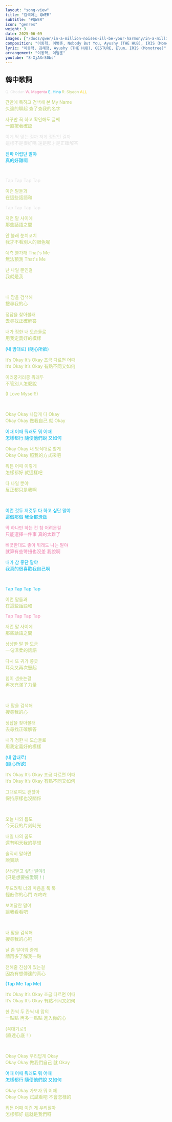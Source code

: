 ```yaml
---
layout: "song-view"
title: "검색어는 QWER"
subtitle: "#QWER"
icon: "genres"
weight: 3
date: 2025-06-09
images: ["/docs/qwer/in-a-million-noises-ill-be-your-harmony/in-a-million-noises-ill-be-your-harmony.jpg"]
composition: "이동혁, 이범훈, Nobody But You, Ayushy (THE HUB), IRIS (Monotree), Elum, GESTURE, HINA"
lyric: "이동혁, 김혜정, Ayushy (THE HUB), GESTURE, Elum, IRIS (Monotree)"
arrangement: "이동혁, 이범훈"
youtube: "8-XjAXrS0bs"
---
```


<style>
    .q_part {
        color: rgb(224, 224, 224);
    }
    .w_part {
        color: rgb(238, 131, 175);
    }
    .e_part {
        color: rgb(2, 183, 233);
    }
    .r_part {
        color: rgb(192, 211, 112);
    }
    .er_part {
        background: linear-gradient(to right, #C0D370, #02B7E9);
        background-clip: text;
        color: transparent;
    }
    .qwer_part {
        color: rgb(252, 211, 3);
    }
    .part_info {
        font-size: 0.75rem;
    }
</style>

## 韓中歌詞

<div class="part_info">

<span class="q_part">Q. Chodan</span>
<span class="w_part">W. Magenta</span>
<span class="e_part">E. Hina</span>
<span class="r_part">R. Siyeon</span>
<span class="qwer_part">ALL</span>

</div>

<div class="r_part">

간만에 톡하고 검색해 본 My Name  
久違的聊起 查了查我的名字  

자꾸만 꾹 하고 확인해도 글쎄  
一直按著確認  

</div>

<div class="q_part">

이게 딱 맞는 걸까 저게 정답인 걸까  
這樣不是很好嗎 還是那才是正確解答  

</div>

<div class="e_part">

진짜 어렵단 말야  
真的好難啊  

</div>

<br>

<div class="q_part">

Tap Tap Tap Tap  

</div>

<div class="r_part">

이런 말들과  
在這些話語和  

</div>

<div class="q_part">

Tap Tap Tap Tap  

</div>

<div class="r_part">

저런 말 사이에  
那些話語之間  

안 볼래 눈치코치  
我才不看別人的眼色呢  

예측 불가해 That's Me  
無法預測 That's Me  

난 나일 뿐인걸  
我就是我  

<br>

내 맘을 검색해  
搜尋我的心  

정답을 찾아볼래  
去尋找正確解答  

내가 정한 내 모습들로  
用我定義好的模樣  

</div>

<div class="e_part">

(내 맘대로) 
(隨心所欲)  

</div>

<div class="r_part">

It’s Okay It’s Okay 조금 다르면 어때  
It’s Okay It’s Okay 有點不同又如何  

이러쿵저러쿵 뭐래두  
不管別人怎麼說

(I Love Myself!)  

<br>

Okay Okay 나답게 다 Okay  
Okay Okay 做我自己 就 Okay

</div>

<div class="e_part">

어때 어때 뭐래도 뭐 어때  
怎樣都行 隨便他們說 又如何  

</div>

<div class="r_part">

Okay Okay 내 방식대로 할게  
Okay Okay 照我的方式來吧  

뭐든 어때 이렇게  
怎樣都好 就這樣吧  

다 나일 뿐야  
反正都只是我啊  

</div>

<br>

<div class="e_part">

이런 것두 저것두 다 하고 싶단 말야  
這個那個 我全都想做  

</div>

<div class="w_part">

딱 하나만 하는 건 참 어려운걸  
只能選擇一件事 真的太難了  

삐끗한대도 좋아 뭐래도 나는 말야  
就算有些彆扭也沒差 我說啊  

</div>

<div class="e_part">

내가 참 좋단 말야  
我真的很喜歡我自己啊  

<br>

Tap Tap Tap Tap  

</div>

<div class="r_part">

이런 말들과  
在這些話語和  

</div>

<div class="w_part">

Tap Tap Tap Tap  

</div>

<div class="r_part">

저런 말 사이에  
那些話語之間  

상냥한 말 한 모금  
一句溫柔的話語  

다시 또 귀가 쫑긋  
耳朵又再次豎起    

힘이 샘솟는걸  
再次充滿了力量  

<br>

내 맘을 검색해  
搜尋我的心  

정답을 찾아볼래  
去尋找正確解答  

내가 정한 내 모습들로  
用我定義好的模樣  

</div>

<div class="e_part">

(내 맘대로)  
(隨心所欲)  

</div>

<div class="r_part">

It’s Okay It’s Okay 조금 다르면 어때  
It’s Okay It’s Okay 有點不同又如何  

그대로여도 괜찮아  
保持原樣也沒關係  

<br>

오늘 나의 틈도  
今天我的片刻時光  

내일 나의 꿈도  
還有明天我的夢想  

솔직히 말하면  
說實話  

</div>

<div class="er_part">

(사랑받고 싶단 말야!)  
(只是想要被愛啊！)  

</div>

<div class="r_part">

두드려줘 너의 마음을 톡 톡  
輕敲你的心門 咚咚咚  

보여달란 말야  
讓我看看吧  

<br>

내 맘을 검색해  
搜尋我的心吧  

날 좀 알아봐 줄래  
請再多了解我一點  

전해줄 진심이 있는걸  
因為有想傳達的真心  

</div>

<div class="e_part">

(Tap Me Tap Me)  

</div>

<div class="r_part">

It’s Okay It’s Okay 조금 다르면 어때  
It’s Okay It’s Okay 有點不同又如何  

한 칸씩 두 칸씩 네 맘의  
一點點 再多一點點 進入你的心  

(꼭대기로!)  
(直達心底！)  

<br>

Okay Okay 우리답게 Okay  
Okay Okay 做我們自己 就 Okay  

</div>

<div class="e_part">

어때 어때 뭐래도 뭐 어때  
怎樣都行 隨便他們說 又如何  

</div>

<div class="r_part">

Okay Okay 가보자 뭐 어때  
Okay Okay 試試看吧 不會怎樣的  

뭐든 어때 이런 게 우리잖아  
怎樣都好 這就是我們呀  

</div>
